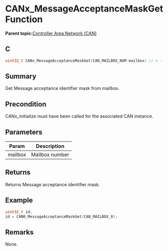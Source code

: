 # CANx\_MessageAcceptanceMaskGet Function

**Parent topic:**[Controller Area Network \(CAN\)](GUID-F5B9ED1E-1BBD-4120-8CF5-C3104BED03CA.md)

## C

```c
uint32_t CANx_MessageAcceptanceMaskGet(CAN_MAILBOX_NUM mailbox) // x - Instance of the CAN peripheral
```

## Summary

Get Message acceptance identifier mask from mailbox.

## Precondition

CANx\_Initialize must have been called for the associated CAN instance.

## Parameters

|Param|Description|
|-----|-----------|
|mailbox|Mailbox number|

## Returns

Returns Message acceptance identifier mask.

## Example

```c
uint32_t id;
id = CAN0_MessageAcceptanceMaskGet(CAN_MAILBOX_0);
```

## Remarks

None.

